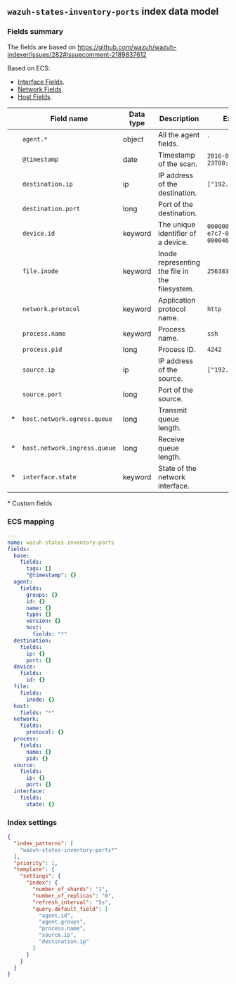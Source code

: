 ## `wazuh-states-inventory-ports` index data model

### Fields summary

The fields are based on https://github.com/wazuh/wazuh-indexer/issues/282#issuecomment-2189837612

Based on ECS:

- [Interface Fields](https://www.elastic.co/guide/en/ecs/current/ecs-interface.html).
- [Network Fields](https://www.elastic.co/guide/en/ecs/current/ecs-network.html).
- [Host Fields](https://www.elastic.co/guide/en/ecs/current/ecs-host.html).

|     | Field name                   | Data type | Description                                    | Example                                |
| --- | ---------------------------- | --------- | ---------------------------------------------- | -------------------------------------- |
|     | `agent.*`                    | object    | All the agent fields.                          | `                                      |
|     | `@timestamp`                 | date      | Timestamp of the scan.                         | `2016-05-23T08:05:34.853Z`             |
|     | `destination.ip`             | ip        | IP address of the destination.                 | `["192.168.0.100"]`                    |
|     | `destination.port`           | long      | Port of the destination.                       |                                        |
|     | `device.id`                  | keyword   | The unique identifier of a device.             | `00000000-54b3-e7c7-0000-000046bffd97` |
|     | `file.inode`                 | keyword   | Inode representing the file in the filesystem. | `256383`                               |
|     | `network.protocol`           | keyword   | Application protocol name.                     | `http`                                 |
|     | `process.name`               | keyword   | Process name.                                  | `ssh`                                  |
|     | `process.pid`                | long      | Process ID.                                    | `4242`                                 |
|     | `source.ip`                  | ip        | IP address of the source.                      | `["192.168.0.100"]`                    |
|     | `source.port`                | long      | Port of the source.                            |                                        |
| \*  | `host.network.egress.queue`  | long      | Transmit queue length.                         |                                        |
| \*  | `host.network.ingress.queue` | long      | Receive queue length.                          |                                        |
| \*  | `interface.state`            | keyword   | State of the network interface.                |                                        |

\* Custom fields

### ECS mapping

```yml
---
name: wazuh-states-inventory-ports
fields:
  base:
    fields:
      tags: []
      "@timestamp": {}
  agent:
    fields:
      groups: {}
      id: {}
      name: {}
      type: {}
      version: {}
      host:
        fields: "*"
  destination:
    fields:
      ip: {}
      port: {}
  device:
    fields:
      id: {}
  file:
    fields:
      inode: {}
  host:
    fields: "*"
  network:
    fields:
      protocol: {}
  process:
    fields:
      name: {}
      pid: {}
  source:
    fields:
      ip: {}
      port: {}
  interface:
    fields:
      state: {}
```

### Index settings

```json
{
  "index_patterns": [
    "wazuh-states-inventory-ports*"
  ],
  "priority": 1,
  "template": {
    "settings": {
      "index": {
        "number_of_shards": "1",
        "number_of_replicas": "0",
        "refresh_interval": "5s",
        "query.default_field": [
          "agent.id",
          "agent.groups",
          "process.name",
          "source.ip",
          "destination.ip"
        ]
      }
    }
  }
}
```
